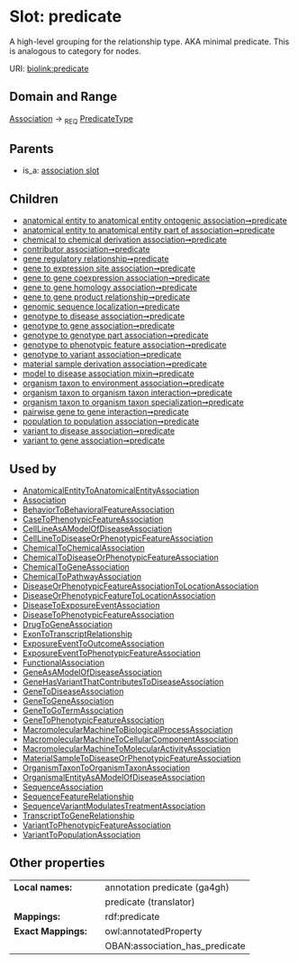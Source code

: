 
# Slot: predicate


A high-level grouping for the relationship type. AKA minimal predicate. This is analogous to category for nodes.

URI: [biolink:predicate](https://w3id.org/biolink/vocab/predicate)


## Domain and Range

[Association](Association.md) &#8594;  <sub>REQ</sub> [PredicateType](types/PredicateType.md)

## Parents

 *  is_a: [association slot](association_slot.md)

## Children

 *  [anatomical entity to anatomical entity ontogenic association➞predicate](anatomical_entity_to_anatomical_entity_ontogenic_association_predicate.md)
 *  [anatomical entity to anatomical entity part of association➞predicate](anatomical_entity_to_anatomical_entity_part_of_association_predicate.md)
 *  [chemical to chemical derivation association➞predicate](chemical_to_chemical_derivation_association_predicate.md)
 *  [contributor association➞predicate](contributor_association_predicate.md)
 *  [gene regulatory relationship➞predicate](gene_regulatory_relationship_predicate.md)
 *  [gene to expression site association➞predicate](gene_to_expression_site_association_predicate.md)
 *  [gene to gene coexpression association➞predicate](gene_to_gene_coexpression_association_predicate.md)
 *  [gene to gene homology association➞predicate](gene_to_gene_homology_association_predicate.md)
 *  [gene to gene product relationship➞predicate](gene_to_gene_product_relationship_predicate.md)
 *  [genomic sequence localization➞predicate](genomic_sequence_localization_predicate.md)
 *  [genotype to disease association➞predicate](genotype_to_disease_association_predicate.md)
 *  [genotype to gene association➞predicate](genotype_to_gene_association_predicate.md)
 *  [genotype to genotype part association➞predicate](genotype_to_genotype_part_association_predicate.md)
 *  [genotype to phenotypic feature association➞predicate](genotype_to_phenotypic_feature_association_predicate.md)
 *  [genotype to variant association➞predicate](genotype_to_variant_association_predicate.md)
 *  [material sample derivation association➞predicate](material_sample_derivation_association_predicate.md)
 *  [model to disease association mixin➞predicate](model_to_disease_association_mixin_predicate.md)
 *  [organism taxon to environment association➞predicate](organism_taxon_to_environment_association_predicate.md)
 *  [organism taxon to organism taxon interaction➞predicate](organism_taxon_to_organism_taxon_interaction_predicate.md)
 *  [organism taxon to organism taxon specialization➞predicate](organism_taxon_to_organism_taxon_specialization_predicate.md)
 *  [pairwise gene to gene interaction➞predicate](pairwise_gene_to_gene_interaction_predicate.md)
 *  [population to population association➞predicate](population_to_population_association_predicate.md)
 *  [variant to disease association➞predicate](variant_to_disease_association_predicate.md)
 *  [variant to gene association➞predicate](variant_to_gene_association_predicate.md)

## Used by

 * [AnatomicalEntityToAnatomicalEntityAssociation](AnatomicalEntityToAnatomicalEntityAssociation.md)
 * [Association](Association.md)
 * [BehaviorToBehavioralFeatureAssociation](BehaviorToBehavioralFeatureAssociation.md)
 * [CaseToPhenotypicFeatureAssociation](CaseToPhenotypicFeatureAssociation.md)
 * [CellLineAsAModelOfDiseaseAssociation](CellLineAsAModelOfDiseaseAssociation.md)
 * [CellLineToDiseaseOrPhenotypicFeatureAssociation](CellLineToDiseaseOrPhenotypicFeatureAssociation.md)
 * [ChemicalToChemicalAssociation](ChemicalToChemicalAssociation.md)
 * [ChemicalToDiseaseOrPhenotypicFeatureAssociation](ChemicalToDiseaseOrPhenotypicFeatureAssociation.md)
 * [ChemicalToGeneAssociation](ChemicalToGeneAssociation.md)
 * [ChemicalToPathwayAssociation](ChemicalToPathwayAssociation.md)
 * [DiseaseOrPhenotypicFeatureAssociationToLocationAssociation](DiseaseOrPhenotypicFeatureAssociationToLocationAssociation.md)
 * [DiseaseOrPhenotypicFeatureToLocationAssociation](DiseaseOrPhenotypicFeatureToLocationAssociation.md)
 * [DiseaseToExposureEventAssociation](DiseaseToExposureEventAssociation.md)
 * [DiseaseToPhenotypicFeatureAssociation](DiseaseToPhenotypicFeatureAssociation.md)
 * [DrugToGeneAssociation](DrugToGeneAssociation.md)
 * [ExonToTranscriptRelationship](ExonToTranscriptRelationship.md)
 * [ExposureEventToOutcomeAssociation](ExposureEventToOutcomeAssociation.md)
 * [ExposureEventToPhenotypicFeatureAssociation](ExposureEventToPhenotypicFeatureAssociation.md)
 * [FunctionalAssociation](FunctionalAssociation.md)
 * [GeneAsAModelOfDiseaseAssociation](GeneAsAModelOfDiseaseAssociation.md)
 * [GeneHasVariantThatContributesToDiseaseAssociation](GeneHasVariantThatContributesToDiseaseAssociation.md)
 * [GeneToDiseaseAssociation](GeneToDiseaseAssociation.md)
 * [GeneToGeneAssociation](GeneToGeneAssociation.md)
 * [GeneToGoTermAssociation](GeneToGoTermAssociation.md)
 * [GeneToPhenotypicFeatureAssociation](GeneToPhenotypicFeatureAssociation.md)
 * [MacromolecularMachineToBiologicalProcessAssociation](MacromolecularMachineToBiologicalProcessAssociation.md)
 * [MacromolecularMachineToCellularComponentAssociation](MacromolecularMachineToCellularComponentAssociation.md)
 * [MacromolecularMachineToMolecularActivityAssociation](MacromolecularMachineToMolecularActivityAssociation.md)
 * [MaterialSampleToDiseaseOrPhenotypicFeatureAssociation](MaterialSampleToDiseaseOrPhenotypicFeatureAssociation.md)
 * [OrganismTaxonToOrganismTaxonAssociation](OrganismTaxonToOrganismTaxonAssociation.md)
 * [OrganismalEntityAsAModelOfDiseaseAssociation](OrganismalEntityAsAModelOfDiseaseAssociation.md)
 * [SequenceAssociation](SequenceAssociation.md)
 * [SequenceFeatureRelationship](SequenceFeatureRelationship.md)
 * [SequenceVariantModulatesTreatmentAssociation](SequenceVariantModulatesTreatmentAssociation.md)
 * [TranscriptToGeneRelationship](TranscriptToGeneRelationship.md)
 * [VariantToPhenotypicFeatureAssociation](VariantToPhenotypicFeatureAssociation.md)
 * [VariantToPopulationAssociation](VariantToPopulationAssociation.md)

## Other properties

|  |  |  |
| --- | --- | --- |
| **Local names:** | | annotation predicate (ga4gh) |
|  | | predicate (translator) |
| **Mappings:** | | rdf:predicate |
| **Exact Mappings:** | | owl:annotatedProperty |
|  | | OBAN:association_has_predicate |

